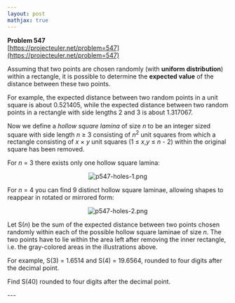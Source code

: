 ```yaml
---
layout: post
mathjax: true
---
```

**Problem 547**  
[https://projecteuler.net/problem=547](https://projecteuler.net/problem=547)

<p>Assuming that two points are chosen randomly (with <b>uniform distribution</b>) within a rectangle, it is possible to determine the <b>expected value</b> of the distance between these two points.</p>

<p>For example, the expected distance between two random points in a unit square is about 0.521405, while the expected distance between two random points in a rectangle with side lengths 2 and 3 is about 1.317067.</p>

<p>Now we define a <i>hollow square lamina</i> of size <var>n</var> to be an integer sized square with side length <var>n</var> ≥ 3 consisting of <var>n</var><sup>2</sup> unit squares from which a rectangle consisting of <var>x</var> × <var>y</var> unit squares (1 ≤ <var>x</var>,<var>y</var> ≤ <var>n</var> - 2) within the original square has been removed.</p>

<p>For <var>n</var> = 3 there exists only one hollow square lamina:</p>

<p align="center"><img src="https://projecteuler.net/project/images/p547-holes-1.png" alt="p547-holes-1.png" /></p>

<p>For <var>n</var> = 4 you can find 9 distinct hollow square laminae, allowing shapes to reappear in rotated or mirrored form:</p>

<p align="center"><img src="https://projecteuler.net/project/images/p547-holes-2.png" alt="p547-holes-2.png" /></p>

<p>Let S(<var>n</var>) be the sum of the expected distance between two points chosen randomly within each of the possible hollow square laminae of size <var>n</var>. The two points have to lie within the area left after removing the inner rectangle, i.e. the gray-colored areas in the illustrations above.</p>

<p>For example, S(3) = 1.6514 and S(4) = 19.6564, rounded to four digits after the decimal point.</p>

<p>Find S(40) rounded to four digits after the decimal point.</p>
---
